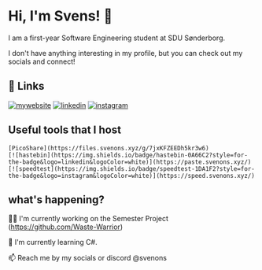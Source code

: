 # Hi, I'm Svens! 👋

I am a first-year  Software Engineering student at SDU Sønderborg.

I don't have anything interesting in my profile, but you can check out my socials and connect!
## 🔗 Links
[![mywebsite](https://img.shields.io/badge/website-000?style=for-the-badge&logo=ko-fi&logoColor=white)](https://svenons.xyz/)
[![linkedin](https://img.shields.io/badge/linkedin-0A66C2?style=for-the-badge&logo=linkedin&logoColor=white)](https://www.linkedin.com/in/svens-gotvon%C4%AB-2475b1200/)
[![instagram](https://img.shields.io/badge/instagram-1DA1F2?style=for-the-badge&logo=instagram&logoColor=white)](https://www.instagram.com/svenons/)


## Useful tools that I host

    [PicoShare](https://files.svenons.xyz/g/7jxKFZEEDh5kr3w6)
    [![hastebin](https://img.shields.io/badge/hastebin-0A66C2?style=for-the-badge&logo=linkedin&logoColor=white)](https://paste.svenons.xyz/)
    [![speedtest](https://img.shields.io/badge/speedtest-1DA1F2?style=for-the-badge&logo=instagram&logoColor=white)](https://speed.svenons.xyz/)

## what's happening?
👩‍💻 I'm currently working on the Semester Project (https://github.com/Waste-Warrior)

🧠 I'm currently learning C#.

📫 Reach me by my socials or discord @svenons
